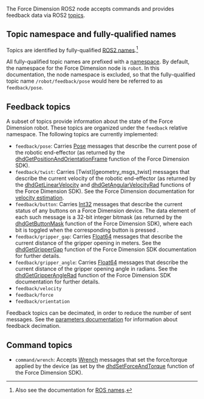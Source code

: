 <!-- License

Copyright 2022-2023 Neuromechatronics Lab, Carnegie Mellon University (a.whit)

Created by: a. whit. (nml@whit.contact)

This Source Code Form is subject to the terms of the Mozilla Public
License, v. 2.0. If a copy of the MPL was not distributed with this
file, You can obtain one at https://mozilla.org/MPL/2.0/.
-->

The Force Dimension ROS2 node accepts commands and provides feedback data via 
ROS2 [topics][ros_topics].

## Topic namespace and fully-qualified names

Topics are identified by fully-qualified 
[ROS2 names][ros2_name_constraints].[^ros_names]

[^ros_names]: Also see the documentation for [ROS names][ros_names].

All fully-qualified topic names are prefixed with a 
[namespace](namespace.md). By default, the namespace for the 
Force Dimension node is ``robot``. In this documentation, the node namespace is 
excluded, so that the fully-qualified topic name ``/robot/feedback/pose`` 
would here be referred to as ``feedback/pose``.

## Feedback topics

A subset of topics provide information about the state of the Force Dimension 
robot. These topics are organized under the ``feedback`` relative namespace. 
The following topics are currently implemented:

* ``feedback/pose``: Carries [Pose][geometry_msgs_pose] messages that 
  describe the current pose of the robotic end-effector (as returned by the 
  [dhdGetPositionAndOrientationFrame] function of the Force Dimension SDK).
* ``feedback/twist``: Carries [Twist][geometry_msgs_twist] messages that 
  describe the current velocity of the robotic end-effector (as returned by the 
  [dhdGetLinearVelocity] and [dhdGetAngularVelocityRad] functions of the Force Dimension SDK). See the 
  Force Dimension documentation for 
  [velocity estimation][fd_velocity_estimation].
* ``feedback/button``: Carries [Int32][example_interfaces_int32] messages that 
  describe the current status of any buttons on a Force Dimension device. The 
  data element of each such message is a 32-bit integer bitmask (as returned by 
  the [dhdGetButtonMask] function of the Force Dimension SDK), where each bit 
  is toggled when the corresponding button is pressed .
* ``feedback/gripper_gap``: Carries [Float64][example_interfaces.float64] 
  messages that describe the current distance of the gripper opening in meters. 
  See the [dhdGetGripperGap] function of the Force Dimension SDK documentation 
  for further details.
* ``feedback/gripper_angle``: Carries [Float64][example_interfaces.float64] 
  messages that describe the current distance of the gripper opening angle in 
  radians. See the [dhdGetGripperAngleRad] function of the Force Dimension SDK 
  documentation for further details.
* ``feedback/velocity``
* ``feedback/force``
* ``feedback/orientation``
  
Feedback topics can be decimated, in order to reduce the number of sent 
messages. See the [parameters documentation](parameters.md) for 
information about feedback decimation.

## Command topics

* ``command/wrench``: Accepts [Wrench][geometry_msgs_wrench] messages that set 
  the force/torque applied by the device (as set by the [dhdSetForceAndTorque] 
  function of the Force Dimension SDK).

[dhdGetGripperAngleRad]: https://downloads.forcedimension.com/sdk/doc/fdsdk-3.14.0/dhd/dhdc_8h.html#aacb9cbecf42f01330bd9a8fc512011d9

[dhdGetPositionAndOrientationFrame]: https://downloads.forcedimension.com/sdk/doc/fdsdk-3.14.0/dhd/dhdc_8h.html#a4e6e5502f908607bfdf1e017d7fa76ec

[dhdGetButtonMask]: https://downloads.forcedimension.com/sdk/doc/fdsdk-3.14.0/dhd/dhdc_8h.html#a5fbdfdb991ebe0faa92f1bcaffde5a75

[dhdGetGripperGap]: https://downloads.forcedimension.com/sdk/doc/fdsdk-3.14.0/dhd/dhdc_8h.html#ac8e059defb0d2e3255e4f74cf941e4eb

[example_interfaces.float64]:https://docs.ros2.org/latest/api/example_interfaces/msg/Float64.html

[example_interfaces_int32]: https://docs.ros2.org/latest/api/example_interfaces/msg/Int32.html

[geometry_msgs_pose]: http://docs.ros.org/en/latest/api/geometry_msgs/html/msg/Pose.html

[geometry_msgs_wrench]: http://docs.ros.org/en/latest/api/geometry_msgs/html/msg/Wrench.html

[ros_topics]: https://docs.ros.org/en/humble/Tutorials/Topics/Understanding-ROS2-Topics.html

[ros2_name_constraints]: http://design.ros2.org/articles/topic_and_service_names.html#ros-2-topic-and-service-name-constraints

[ros_names]: http://wiki.ros.org/Names

[dhdGetLinearVelocity]: https://downloads.forcedimension.com/sdk/doc/fdsdk-3.14.0/dhd/dhdc_8h.html#a2a29fb157bbcd49cd1807a5febf314e7

[dhdGetAngularVelocityRad]: https://downloads.forcedimension.com/sdk/doc/fdsdk-3.14.0/dhd/dhdc_8h.html#ac712aa9c49acad0e9e30c28b732fc5ca

[dhdSetForceAndTorque]: https://downloads.forcedimension.com/sdk/doc/fdsdk-3.14.0/dhd/dhdc_8h.html#a1b2da67ae01e69a07cf80695ec055bd6

[fd_velocity_estimation]: https://downloads.forcedimension.com/sdk/doc/fdsdk-3.14.0/dhd/index.html#dhd_velocity_modes

[geometry_msgs_vector3]: http://docs.ros.org/en/latest/api/geometry_msgs/html/msg/Vector3.html


